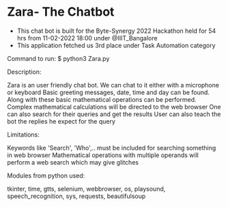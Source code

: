 # Zara- The Chatbot

 * This chat bot is built for the Byte-Synergy 2022 Hackathon held for 54 hrs from 11-02-2022 18:00 under @IIIT_Bangalore
 * This application fetched us 3rd place under Task Automation category

Command to run: $ python3 Zara.py

Description:

Zara is an user friendly chat bot.
We can chat to it either with a microphone or keyboard
Basic greeting messages, date, time and day can be found. Along with these basic mathematical operations can be performed. 
Complex mathematical calculations will be directed to the web browser
One can also search for their queries and get the results
User can also teach the bot the replies he expect for the query

Limitations:

Keywords like 'Search', 'Who',.. must be included for searching something in web browser
Mathematical operations with multiple operands will perform a web search which may give glitches

Modules from python used:

tkinter, time, gtts, selenium, webbrowser, os, playsound, speech_recognition, sys, requests, beautifulsoup
